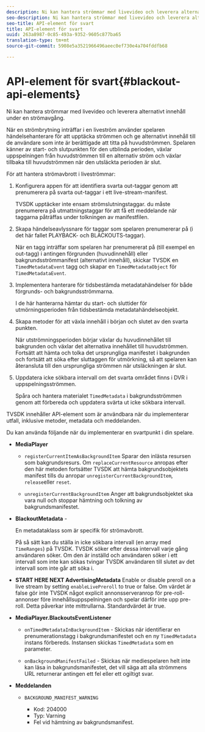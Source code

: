 ```yaml
---
description: Ni kan hantera strömmar med livevideo och leverera alternativt innehåll under en strömavgång.
seo-description: Ni kan hantera strömmar med livevideo och leverera alternativt innehåll under en strömavgång.
seo-title: API-element för svart
title: API-element för svart
uuid: 263a8987-0c85-493a-9352-9605c877ba65
translation-type: tm+mt
source-git-commit: 5908e5a3521966496aeec0ef730e4a704fddfb68

---
```



# API-element för svart{#blackout-api-elements}

Ni kan hantera strömmar med livevideo och leverera alternativt innehåll under en strömavgång.

När en strömbrytning inträffar i en liveström använder spelaren händelsehanterare för att upptäcka strömmen och ge alternativt innehåll till de användare som inte är berättigade att titta på huvudströmmen. Spelaren känner av start- och slutpunkten för den utblinda perioden, växlar uppspelningen från huvudströmmen till en alternativ ström och växlar tillbaka till huvudströmmen när den utsläckta perioden är slut.

För att hantera strömavbrott i liveströmmar:

1. Konfigurera appen för att identifiera svarta out-taggar genom att prenumerera på svarta out-taggar i ett live-stream-manifest.

   TVSDK upptäcker inte ensam strömslutningstaggar. du måste prenumerera på utmattningstaggar för att få ett meddelande när taggarna påträffas under tolkningen av manifestfilen.
1. Skapa händelseavlyssnare för taggar som spelaren prenumererar på (i det här fallet PLAYBACK- och BLACKOUTS-taggar).

   När en tagg inträffar som spelaren har prenumererat på (till exempel en out-tagg) i antingen förgrunden (huvudinnehåll) eller bakgrundsströmmanifest (alternativt innehåll), skickar TVSDK en `TimedMetadataEvent` tagg och skapar en `TimedMetadataObject` för `TimedMetadataEvent`.

1. Implementera hanterare för tidsbestämda metadatahändelser för både förgrunds- och bakgrundsströmmarna.

   I de här hanterarna hämtar du start- och sluttider för utmörningsperioden från tidsbestämda metadatahändelseobjekt.
1. Skapa metoder för att växla innehåll i början och slutet av den svarta punkten.

   När utströmningsperioden börjar växlar du huvudinnehållet till bakgrunden och växlar det alternativa innehållet till huvudströmmen. Fortsätt att hämta och tolka det ursprungliga manifestet i bakgrunden och fortsätt att söka efter sluttaggen för utmörkning, så att spelaren kan återansluta till den ursprungliga strömmen när utsläckningen är slut.
1. Uppdatera icke sökbara intervall om det svarta området finns i DVR i uppspelningsströmmen.

   Spåra och hantera materialet `TimedMetadata` i bakgrundsströmmen genom att förbereda och uppdatera svärta ut icke sökbara intervall.

TVSDK innehåller API-element som är användbara när du implementerar utfall, inklusive metoder, metadata och meddelanden.

Du kan använda följande när du implementerar en svartpunkt i din spelare.

* **MediaPlayer**

   * `registerCurrentItemAsBackgroundItem` Sparar den inlästa resursen som bakgrundsresurs. Om `replaceCurrentResource` anropas efter den här metoden fortsätter TVSDK att hämta bakgrundsobjektets manifest tills du anropar `unregisterCurrentBackgroundItem`, `release`eller `reset`.

   * `unregisterCurrentBackgroundItem` Anger att bakgrundsobjektet ska vara null och stoppar hämtning och tolkning av bakgrundsmanifestet.

* **BlackoutMetadata** -

   En metadataklass som är specifik för strömavbrott.

   På så sätt kan du ställa in icke sökbara intervall (en array med `TimeRanges`) på TVSDK. TVSDK söker efter dessa intervall varje gång användaren söker. Om den är inställd och användaren söker i ett intervall som inte kan sökas tvingar TVSDK användaren till slutet av det intervall som inte går att söka i.

* **START HERE NEXT AdvertisingMetadata** Enable or disable preroll on a live stream by setting `enableLivePreroll` to true or false. Om värdet är false gör inte TVSDK något explicit annonsserveranrop för pre-roll-annonser före innehållsuppspelningen och spelar därför inte upp pre-roll. Detta påverkar inte mittrullarna. Standardvärdet är true.

* **MediaPlayer.BlackoutsEventListener**

   * `onTimedMetadataInBackgroundItem` - Skickas när identifierar en prenumerationstagg i bakgrundsmanifestet och en ny `TimedMetadata` instans förbereds. Instansen skickas `TimedMetadata` som en parameter.

   * `onBackgroundManifestFailed` - Skickas när mediespelaren helt inte kan läsa in bakgrundsmanifestet, det vill säga att alla strömmens URL returnerar antingen ett fel eller ett ogiltigt svar.

* **Meddelanden**

   * `BACKGROUND_MANIFEST_WARNING`

      * Kod: 204000
      * Typ: Varning
      * Fel vid hämtning av bakgrundsmanifest.